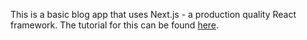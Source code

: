 This is a basic blog app that uses Next.js - a production quality React framework. The tutorial for this can be found [here](https://nextjs.org/learn).
